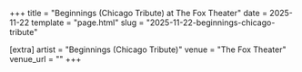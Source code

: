 +++
title = "Beginnings (Chicago Tribute) at The Fox Theater"
date = 2025-11-22
template = "page.html"
slug = "2025-11-22-beginnings-chicago-tribute"

[extra]
artist = "Beginnings (Chicago Tribute)"
venue = "The Fox Theater"
venue_url = ""
+++
